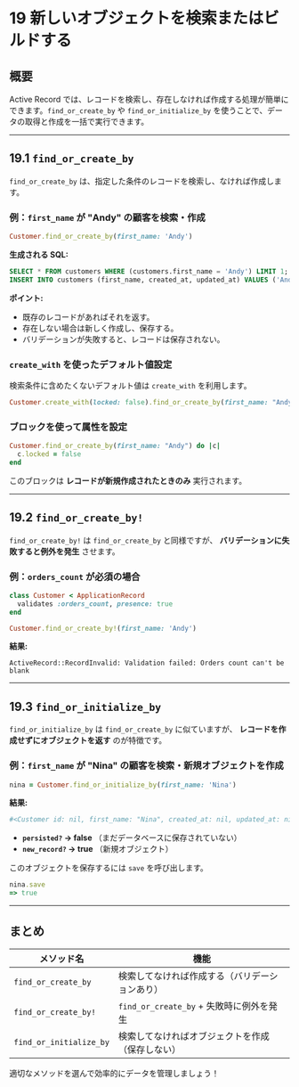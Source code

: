 # 19 新しいオブジェクトを検索またはビルドする

## 概要
Active Record では、レコードを検索し、存在しなければ作成する処理が簡単にできます。`find_or_create_by` や `find_or_initialize_by` を使うことで、データの取得と作成を一括で実行できます。

---

## 19.1 `find_or_create_by`
`find_or_create_by` は、指定した条件のレコードを検索し、なければ作成します。

### 例：`first_name` が "Andy" の顧客を検索・作成
```ruby
Customer.find_or_create_by(first_name: 'Andy')
```

**生成される SQL:**
```sql
SELECT * FROM customers WHERE (customers.first_name = 'Andy') LIMIT 1;
INSERT INTO customers (first_name, created_at, updated_at) VALUES ('Andy', '2019-01-17', '2019-01-17');
```

**ポイント:**
- 既存のレコードがあればそれを返す。
- 存在しない場合は新しく作成し、保存する。
- バリデーションが失敗すると、レコードは保存されない。

### `create_with` を使ったデフォルト値設定
検索条件に含めたくないデフォルト値は `create_with` を利用します。
```ruby
Customer.create_with(locked: false).find_or_create_by(first_name: "Andy")
```

### ブロックを使って属性を設定
```ruby
Customer.find_or_create_by(first_name: "Andy") do |c|
  c.locked = false
end
```
このブロックは **レコードが新規作成されたときのみ** 実行されます。

---

## 19.2 `find_or_create_by!`
`find_or_create_by!` は `find_or_create_by` と同様ですが、
**バリデーションに失敗すると例外を発生** させます。

### 例：`orders_count` が必須の場合
```ruby
class Customer < ApplicationRecord
  validates :orders_count, presence: true
end
```
```ruby
Customer.find_or_create_by!(first_name: 'Andy')
```
**結果:**
```plaintext
ActiveRecord::RecordInvalid: Validation failed: Orders count can't be blank
```

---

## 19.3 `find_or_initialize_by`
`find_or_initialize_by` は `find_or_create_by` に似ていますが、
**レコードを作成せずにオブジェクトを返す** のが特徴です。

### 例：`first_name` が "Nina" の顧客を検索・新規オブジェクトを作成
```ruby
nina = Customer.find_or_initialize_by(first_name: 'Nina')
```
**結果:**
```ruby
#<Customer id: nil, first_name: "Nina", created_at: nil, updated_at: nil>
```
- **`persisted?` → false** （まだデータベースに保存されていない）
- **`new_record?` → true** （新規オブジェクト）

このオブジェクトを保存するには `save` を呼び出します。
```ruby
nina.save
=> true
```

---

## まとめ
| メソッド名 | 機能 |
|------------|--------------------------------------------|
| `find_or_create_by` | 検索してなければ作成する（バリデーションあり） |
| `find_or_create_by!` | `find_or_create_by` + 失敗時に例外を発生 |
| `find_or_initialize_by` | 検索してなければオブジェクトを作成（保存しない） |

適切なメソッドを選んで効率的にデータを管理しましょう！

